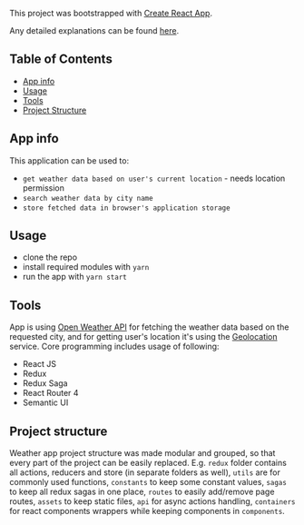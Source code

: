 This project was bootstrapped with [Create React App](https://github.com/facebookincubator/create-react-app).

Any detailed explanations can be found [here](https://github.com/facebookincubator/create-react-app/blob/master/packages/react-scripts/template/README.md).

## Table of Contents

- [App info](#app-info)
- [Usage](#usage)
- [Tools](#tools)
- [Project Structure](#project-structure)

## App info

This application can be used to:
* `get weather data based on user's current location` - needs location permission
* `search weather data by city name`
* `store fetched data in browser's application storage`

## Usage
* clone the repo
* install required modules with `yarn`
* run the app with `yarn start`

## Tools
App is using [Open Weather API](http://openweathermap.org/forecast16) for fetching the weather data based on the requested city,
and for getting user's location it's using the [Geolocation](https://developer.mozilla.org/en-US/docs/Web/API/Geolocation/Using_geolocation) service.
Core programming includes usage of following:
* React JS
* Redux
* Redux Saga
* React Router 4
* Semantic UI

## Project structure
Weather app project structure was made modular and grouped, so that every part of the project can be easily replaced. E.g. `redux` folder contains all actions, reducers and store (in separate folders as well), `utils` are for commonly used functions, `constants` to keep some constant values, `sagas` to keep all redux sagas in one place, `routes` to easily add/remove page routes, `assets` to keep static files, `api` for async actions handling, `containers` for react components wrappers while keeping components in `components`.